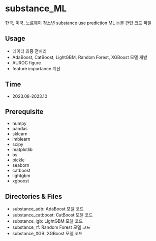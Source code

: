 # substance_ML
한국, 미국, 노르웨이 청소년 substance use prediction ML 논문 관련 코드 파일

## Usage
* 데이터 최종 전처리
* AdaBoost, CatBoost, LightGBM, Random Forest, XGBoost 모델 개발
* AUROC figure
* feature importance 계산

## Time
* 2023.08-2023.10

## Prerequisite
* numpy
* pandas
* sklearn
* imblearn
* scipy
* matplotlib
* os
* pickle
* seaborn
* catboost
* lightgbm
* xgboost

## Directories & Files
* substance_adb: AdaBoost 모델 코드
* substance_catboost: CatBoost 모델 코드
* substance_lgb: LightGBM 모델 코드
* substance_rf: Random Forest 모델 코드
* substance_XGB: XGBoost 모델 코드
